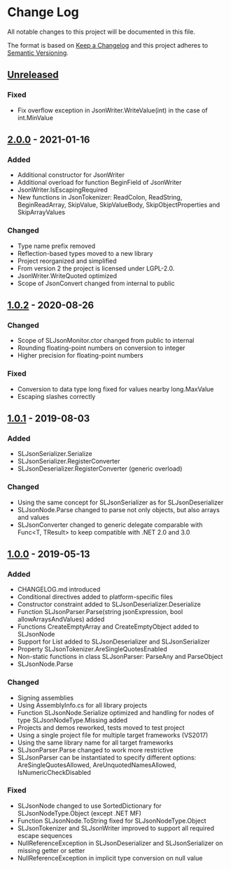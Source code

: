 ﻿# Change Log

All notable changes to this project will be documented in this file.

The format is based on [Keep a Changelog](http://keepachangelog.com/) and this project adheres to [Semantic Versioning](http://semver.org/).

## [Unreleased]
### Fixed
- Fix overflow exception in JsonWriter.WriteValue(int) in the case of int.MinValue

## [2.0.0] - 2021-01-16
### Added
- Additional constructor for JsonWriter
- Additional overload for function BeginField of JsonWriter
- JsonWriter.IsEscapingRequired
- New functions in JsonTokenizer: ReadColon, ReadString, BeginReadArray, SkipValue, SkipValueBody, SkipObjectProperties and SkipArrayValues
### Changed
- Type name prefix removed
- Reflection-based types moved to a new library
- Project reorganized and simplified
- From version 2 the project is licensed under LGPL-2.0.
- JsonWriter.WriteQuoted optimized
- Scope of JsonConvert changed from internal to public

## [1.0.2] - 2020-08-26
### Changed
- Scope of SLJsonMonitor.ctor changed from public to internal
- Rounding floating-point numbers on conversion to integer
- Higher precision for floating-point numbers
### Fixed
- Conversion to data type long fixed for values nearby long.MaxValue
- Escaping slashes correctly

## [1.0.1] - 2019-08-03
### Added
- SLJsonSerializer.Serialize
- SLJsonSerializer.RegisterConverter
- SLJsonDeserializer.RegisterConverter (generic overload)
### Changed
- Using the same concept for SLJsonSerializer as for SLJsonDeserializer
- SLJsonNode.Parse changed to parse not only objects, but also arrays and values
- SLJsonConverter changed to generic delegate comparable with Func<T, TResult> to keep compatible with .NET 2.0 and 3.0

## [1.0.0] - 2019-05-13
### Added
- CHANGELOG.md introduced
- Conditional directives added to platform-specific files
- Constructor constraint added to SLJsonDeserializer.Deserialize
- Function SLJsonParser.Parse(string jsonExpression, bool allowArraysAndValues) added
- Functions CreateEmptyArray and CreateEmptyObject added to SLJsonNode
- Support for List<T> added to SLJsonDeserializer and SLJsonSerializer
- Property SLJsonTokenizer.AreSingleQuotesEnabled
- Non-static functions in class SLJsonParser: ParseAny and ParseObject
- SLJsonNode.Parse
### Changed
- Signing assemblies
- Using AssemblyInfo.cs for all library projects
- Function SLJsonNode.Serialize optimized and handling for nodes of type SLJsonNodeType.Missing added
- Projects and demos reworked, tests moved to test project
- Using a single project file for multiple target frameworks (VS2017)
- Using the same library name for all target frameworks
- SLJsonParser.Parse changed to work more restrictive
- SLJsonParser can be instantiated to specify different options:
  AreSingleQuotesAllowed, AreUnquotedNamesAllowed, IsNumericCheckDisabled
### Fixed
- SLJsonNode changed to use SortedDictionary for SLJsonNodeType.Object (except .NET MF)
- Function SLJsonNode.ToString fixed for SLJsonNodeType.Object
- SLJsonTokenizer and SLJsonWriter improved to support all required escape sequences
- NullReferenceException in SLJsonDeserializer and SLJsonSerializer on missing getter or setter
- NullReferenceException in implicit type conversion on null value

[Unreleased]: https://github.com/steffen-liersch/Liersch.Json/compare/v2.0.0...HEAD
[2.0.0]:      https://github.com/steffen-liersch/Liersch.Json/compare/v1.0.2...v2.0.0
[1.0.2]:      https://github.com/steffen-liersch/Liersch.Json/compare/v1.0.1...v1.0.2
[1.0.1]:      https://github.com/steffen-liersch/Liersch.Json/compare/v1.0.0...v1.0.1
[1.0.0]:      https://github.com/steffen-liersch/Liersch.Json/tree/v1.0.0
